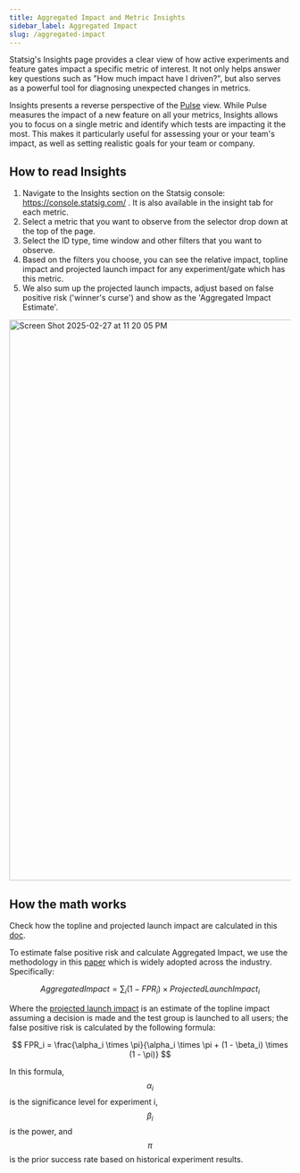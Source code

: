```yaml
---
title: Aggregated Impact and Metric Insights
sidebar_label: Aggregated Impact
slug: /aggregated-impact
---
```


Statsig's Insights page provides a clear view of how active experiments and feature gates impact a specific metric of interest. It not only helps answer key questions such as "How much impact have I driven?", but also serves as a powerful tool for diagnosing unexpected changes in metrics.  

Insights presents a reverse perspective of the [Pulse](/pulse) view. While Pulse measures the impact of a new feature on all your metrics, Insights allows you to focus on a single metric and identify which tests are impacting it the most. This makes it particularly useful for assessing your or your team's impact, as well as setting realistic goals for your team or company.

## How to read Insights
1.	Navigate to the Insights section on the Statsig console: https://console.statsig.com/ . It is also available in the insight tab for each metric.
2.	Select a metric that you want to observe from the selector drop down at the top of the page. 
3.	Select the ID type, time window and other filters that you want to observe.
4.	Based on the filters you choose, you can see the relative impact, topline impact and projected launch impact for any experiment/gate which has this metric.
5.	We also sum up the projected launch impacts, adjust based on false positive risk ('winner's curse') and show as the 'Aggregated Impact Estimate'.

<img width="1003" alt="Screen Shot 2025-02-27 at 11 20 05 PM" src="https://github.com/user-attachments/assets/430563dc-4794-4d69-a314-36c76a6fcf74" />

## How the math works
Check how the topline and projected launch impact are calculated in this [doc](https://docs.statsig.com/stats-engine/topline-impact/#computing-projected-launch-impact).

To estimate false positive risk and calculate Aggregated Impact, we use the methodology in this [paper](https://dl.acm.org/doi/10.1145/3534678.3539160) which is widely adopted across the industry. Specifically:

$$
Aggregated Impact=\sum_{i}{(1 - FPR_i) \times Projected Launch Impact_i}
$$

Where the [projected launch impact](https://docs.statsig.com/stats-engine/topline-impact/) is an estimate of the topline impact assuming a decision is made and the test group is launched to all users; the false positive risk is calculated by the following formula:

$$
FPR_i = \frac{\alpha_i \times \pi}{\alpha_i \times \pi + (1 - \beta_i) \times (1 - \pi)}
$$

In this formula, $$\alpha_i$$ is the significance level for experiment i, $$\beta_i$$ is the power, and $$\pi$$ is the prior success rate based on historical experiment results.
